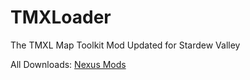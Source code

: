 # TMXLoader
The TMXL Map Toolkit Mod Updated for Stardew Valley

All Downloads: [Nexus Mods](https://next.nexusmods.com/profile/Smapifan/mods)

